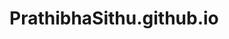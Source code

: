 # PrathibhaSithu.github.io

<!-- https://www.youtube.com/watch?v=tTVrw4vbfX0 -->

<!-- 
    npm create vite@latest my-portfolio -- --template react

    cd my-portfolio
    npm install
    npm run dev

    npm install tailwindcss @tailwindcss/vite


 -->